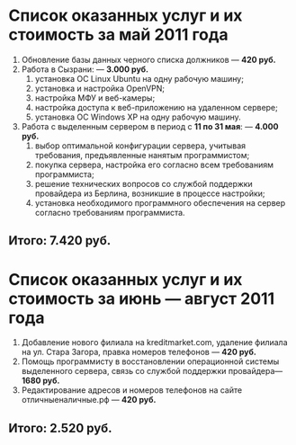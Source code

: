 # Список оказанных услуг и их стоимость за __май 2011 года__

1. Обновление базы данных черного списка должников — __420 руб.__
2. Работа в Сызрани: — __3.000 руб.__
    1. установка ОС Linux Ubuntu на одну рабочую машину;
    2. установка и настройка OpenVPN;
    3. настройка МФУ и веб-камеры;
    4. настройка доступа к веб-приложению на удаленном сервере;
    5. установка ОС Windows XP на одну рабочую машину.    
3. Работа с выделенным сервером в период с __11 по 31 мая__: — __4.000 руб.__
    1. выбор оптимальной конфигурации сервера, учитывая требования, предъявленные нанятым программистом;
    2. покупка сервера, настройка его согласно всем требованиям программиста;
    3. решение технических вопросов со службой поддержки провайдера из Берлина, возникшие в процессе настройки;
    4. установка необходимого программного обеспечения на сервер согласно требованиям программиста.

## Итого: 7.420 руб.

# Список оказанных услуг и их стоимость за __июнь — август 2011 года__

1. Добавление нового филиала на kreditmarket.com, удаление филиала на ул. Стара Загора, правка номеров телефонов — __420 руб.__
2. Помощь программисту в восстановлении операционной системы выделенного сервера, связь со службой поддержки провайдера— __1680 руб.__
3. Редактирование адресов и номеров телефонов на сайте отличныеналичные.рф — __420 руб.__

## Итого: 2.520 руб.
